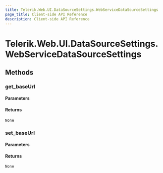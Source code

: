 ```yaml
---
title: Telerik.Web.UI.DataSourceSettings.WebServiceDataSourceSettings
page_title: Client-side API Reference
description: Client-side API Reference
---
```


# Telerik.Web.UI.DataSourceSettings.WebServiceDataSourceSettings  

## Methods

###  get_baseUrl

#### Parameters

#### Returns

`None` 

###  set_baseUrl

#### Parameters

#### Returns

`None` 


